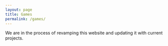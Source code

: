 ```yaml
---
layout: page
title: Games
permalink: /games/
---
```


We are in the process of revamping this website and updating it with current projects.